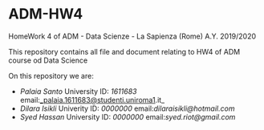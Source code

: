 # ADM-HW4
HomeWork 4 of ADM - Data Scienze - La Sapienza (Rome) A.Y. 2019/2020

This repository contains all file and document relating to HW4 of ADM course od Data Science

On this repository we are:
* _Palaia Santo_ University ID: _1611683_ email:_palaia.1611683@studenti.uniroma1.it_
* _Dilara Isikli_ Univerity ID: _0000000_ email:_dilaraisikli@hotmail.com_
* _Syed Hassan_ University ID: _0000000_ email:_syed.riot@gmail.com_

